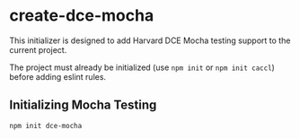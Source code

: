 # create-dce-mocha

This initializer is designed to add Harvard DCE Mocha testing support to the current project.

The project must already be initialized (use `npm init` or `npm init caccl`) before adding eslint rules.

## Initializing Mocha Testing

`npm init dce-mocha`
